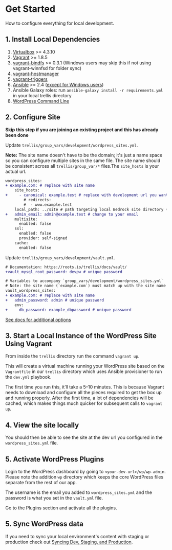 # Get Started

How to configure everything for local development.

## 1. Install Local Dependencies

1. [Virtualbox](https://www.virtualbox.org/wiki/Downloads) >= 4.3.10
1. [Vagrant](https://www.vagrantup.com/downloads.html) >= 1.8.5
1. [vagrant-bindfs](https://github.com/gael-ian/vagrant-bindfs#installation) >= 0.3.1 (Windows users may skip this if not using vagrant-winnfsd for folder sync)
1. [vagrant-hostmanager](https://github.com/smdahlen/vagrant-hostmanager#installation)
1. [vagrant-triggers](https://github.com/emyl/vagrant-triggers)
1. [Ansible](http://docs.ansible.com/ansible/intro_installation.html#latest-releases-via-pip) >= 2.4 ([except for Windows users](https://roots.io/trellis/docs/windows/))
1. Ansible Galaxy roles: run `ansible-galaxy install -r requirements.yml` in your local trellis directory
1. [WordPress Command Line](http://wp-cli.org/#installing)

## 2. Configure Site

**Skip this step if you are joining an existing project and this has already been done**

Update `trellis/group_vars/development/wordpress_sites.yml`.

**Note:** The site name doesn't have to be the domain; it's just a name space so you can configure multiple sites in the same file. The site name should be consistent across all `trellis/group_var/*` files.The `site_hosts` is your actual url.

```diff
wordpress_sites:
+ example.com: # replace with site name
    site_hosts:
+     - canonical: example.test # replace with development url you want
        # redirects:
        #  - www.example.test
    local_path: ../site # path targeting local Bedrock site directory (relative to Ansible root)
+   admin_email: admin@example.test # change to your email
    multisite:
      enabled: false
    ssl:
      enabled: false
      provider: self-signed
    cache:
      enabled: false
```

Update `trellis/group_vars/development/vault.yml`.

```diff
# Documentation: https://roots.io/trellis/docs/vault/
+vault_mysql_root_password: devpw # unique password

# Variables to accompany `group_vars/development/wordpress_sites.yml`
# Note: the site name (`example.com`) must match up with the site name in the above file.
vault_wordpress_sites:
+ example.com: # replace with site name
+   admin_password: admin # unique password
    env:
+     db_password: example_dbpassword # unique password
```

[See docs for additional options](https://roots.io/trellis/docs/wordpress-sites/)


## 3. Start a Local Instance of the WordPress Site Using Vagrant

From inside the `trellis` directory run the command `vagrant up`.

This will create a virtual machine running your WordPress site based on the `Vagrantfile` in our `trellis` directory which uses Ansible provisioner to run the `dev.yml` playbook.

The first time you run this, it’ll take a 5–10 minutes. This is because Vagrant needs to download and configure all the pieces required to get the box up and running properly. After the first time, a lot of dependencies will be cached, which makes things much quicker for subsequent calls to `vagrant up`.

## 4. View the site locally

You should then be able to see the site at the dev url you configured in the `wordpress_sites.yml` file.

## 5. Activate WordPress Plugins

Login to the WordPress dashboard by going to `<your-dev-url>/wp/wp-admin`. Please note the addition `wp` directory which keeps the core WordPress files separate from the rest of our app.

The username is the email you added to `wordpress_sites.yml` and the password is what you set in the `vault.yml` file.

Go to the Plugins section and activate all the plugins.

## 5. Sync WordPress data

If you need to sync your local environment's content with staging or production check out [Syncing Dev, Staging, and Production](syncing_dev_staging_production.md).
